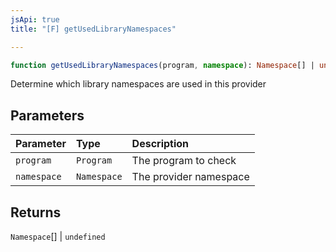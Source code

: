 ```yaml
---
jsApi: true
title: "[F] getUsedLibraryNamespaces"

---
```

```ts
function getUsedLibraryNamespaces(program, namespace): Namespace[] | undefined
```

Determine which library namespaces are used in this provider

## Parameters

| Parameter | Type | Description |
| :------ | :------ | :------ |
| `program` | `Program` | The program to check |
| `namespace` | `Namespace` | The provider namespace |

## Returns

`Namespace`[] \| `undefined`
